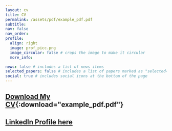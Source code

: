 ```yaml
---
layout: cv
title: CV
permalink: /assets/pdf/example_pdf.pdf
subtitle: 
nav: false
nav_order: 
profile:
  align: right
  image: prof_picc.png
  image_circular: false # crops the image to make it circular
  more_info: 

news: false # includes a list of news items
selected_papers: false # includes a list of papers marked as "selected={true}"
social: true # includes social icons at the bottom of the page
---
```



## [Download My CV](assets/pdf/example_pdf.pdf){:download="example_pdf.pdf"}
## [LinkedIn Profile here](https://www.linkedin.com/in/yourprofile)





